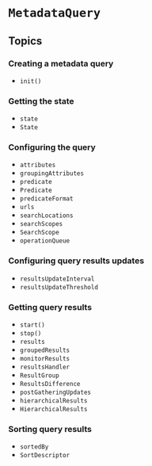 # ``MetadataQuery``

## Topics

### Creating a metadata query

- ``init()``

### Getting the state

- ``state``
- ``State``

### Configuring the query

- ``attributes``
- ``groupingAttributes``
- ``predicate``
- ``Predicate``
- ``predicateFormat``
- ``urls``
- ``searchLocations``
- ``searchScopes``
- ``SearchScope``
- ``operationQueue``

### Configuring query results updates

- ``resultsUpdateInterval``
- ``resultsUpdateThreshold``

### Getting query results

- ``start()``
- ``stop()``
- ``results``
- ``groupedResults``
- ``monitorResults``
- ``resultsHandler``
- ``ResultGroup``
- ``ResultsDifference``
- ``postGatheringUpdates``
- ``hierarchicalResults``
- ``HierarchicalResults``

### Sorting query results

- ``sortedBy``
- ``SortDescriptor``
